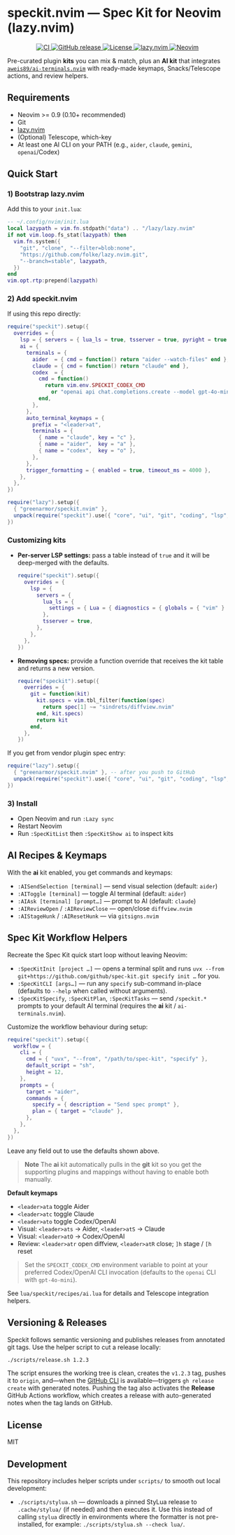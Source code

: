 # speckit.nvim — Spec Kit for Neovim (lazy.nvim)


<p align="center">
  <a href="https://github.com/greenarmor/speckit.nvim/actions">
    <img alt="CI" src="https://img.shields.io/github/actions/workflow/status/greenarmor/speckit.nvim/ci.yml?branch=main&label=CI&logo=github">
  </a>
  <a href="https://github.com/greenarmor/speckit.nvim/releases">
    <img alt="GitHub release" src="https://img.shields.io/github/v/release/greenarmor/speckit.nvim?display_name=tag&sort=semver">
  </a>
  <a href="https://github.com/greenarmor/speckit.nvim/blob/main/LICENSE">
    <img alt="License" src="https://img.shields.io/badge/License-MIT-blue.svg">
  </a>
  <a href="https://github.com/folke/lazy.nvim">
    <img alt="lazy.nvim" src="https://img.shields.io/badge/compatible-lazy.nvim-green">
  </a>
  <a href="https://neovim.io">
    <img alt="Neovim" src="https://img.shields.io/badge/Neovim-%E2%89%A50.9-57A143?logo=neovim&logoColor=white">
  </a>
</p>


Pre-curated plugin **kits** you can mix & match, plus an **AI kit** that integrates
[`aweis89/ai-terminals.nvim`](https://github.com/aweis89/ai-terminals.nvim) with ready-made keymaps,
Snacks/Telescope actions, and review helpers.

## Requirements
- Neovim >= 0.9 (0.10+ recommended)
- Git
- [lazy.nvim](https://github.com/folke/lazy.nvim)
- (Optional) Telescope, which-key
- At least one AI CLI on your PATH (e.g., `aider`, `claude`, `gemini`, `openai`/Codex)

## Quick Start

### 1) Bootstrap lazy.nvim
Add this to your `init.lua`:
```lua
-- ~/.config/nvim/init.lua
local lazypath = vim.fn.stdpath("data") .. "/lazy/lazy.nvim"
if not vim.loop.fs_stat(lazypath) then
  vim.fn.system({
    "git", "clone", "--filter=blob:none",
    "https://github.com/folke/lazy.nvim.git",
    "--branch=stable", lazypath,
  })
end
vim.opt.rtp:prepend(lazypath)
```

### 2) Add speckit.nvim
If using this repo directly:
```lua
require("speckit").setup({
  overrides = {
    lsp = { servers = { lua_ls = true, tsserver = true, pyright = true } },
    ai = {
      terminals = {
        aider  = { cmd = function() return "aider --watch-files" end },
        claude = { cmd = function() return "claude" end },
        codex  = {
          cmd = function()
            return vim.env.SPECKIT_CODEX_CMD
              or "openai api chat.completions.create --model gpt-4o-mini --stream"
          end,
        },
      },
      auto_terminal_keymaps = {
        prefix = "<leader>at",
        terminals = {
          { name = "claude", key = "c" },
          { name = "aider",  key = "a" },
          { name = "codex",  key = "o" },
        },
      },
      trigger_formatting = { enabled = true, timeout_ms = 4000 },
    },
  },
})

require("lazy").setup({
  { "greenarmor/speckit.nvim" },
  unpack(require("speckit").use({ "core", "ui", "git", "coding", "lsp", "ai" })),
})
```

### Customizing kits
- **Per-server LSP settings:** pass a table instead of `true` and it will be deep-merged with the defaults.

  ```lua
  require("speckit").setup({
    overrides = {
      lsp = {
        servers = {
          lua_ls = {
            settings = { Lua = { diagnostics = { globals = { "vim" } } } },
          },
          tsserver = true,
        },
      },
    },
  })
  ```

- **Removing specs:** provide a function override that receives the kit table and returns a new version.

  ```lua
  require("speckit").setup({
    overrides = {
      git = function(kit)
        kit.specs = vim.tbl_filter(function(spec)
          return spec[1] ~= "sindrets/diffview.nvim"
        end, kit.specs)
        return kit
      end,
    },
  })
  ```

If you get from vendor plugin spec entry:
```lua
require("lazy").setup({
  { "greenarmor/speckit.nvim" }, -- after you push to GitHub
  unpack(require("speckit").use({ "core", "ui", "git", "coding", "lsp", "ai" })),
})
```

### 3) Install
- Open Neovim and run `:Lazy sync`
- Restart Neovim
- Run `:SpecKitList` then `:SpecKitShow ai` to inspect kits

## AI Recipes & Keymaps

With the **ai** kit enabled, you get commands and keymaps:

- `:AISendSelection [terminal]` — send visual selection (default: `aider`)
- `:AIToggle [terminal]` — toggle AI terminal (default: `aider`)
- `:AIAsk [terminal] [prompt…]` — prompt to AI (default: `claude`)
- `:AIReviewOpen` / `:AIReviewClose` — open/close `diffview.nvim`
- `:AIStageHunk` / `:AIResetHunk` — via `gitsigns.nvim`

## Spec Kit Workflow Helpers

Recreate the Spec Kit quick start loop without leaving Neovim:

- `:SpecKitInit [project …]` — opens a terminal split and runs
  `uvx --from git+https://github.com/github/spec-kit.git specify init …` for you.
- `:SpecKitCLI [args…]` — run any `specify` sub-command in-place (defaults to
  `--help` when called without arguments).
- `:SpecKitSpecify`, `:SpecKitPlan`, `:SpecKitTasks` — send `/speckit.*` prompts
  to your default AI terminal (requires the **ai** kit / `ai-terminals.nvim`).

Customize the workflow behaviour during setup:

```lua
require("speckit").setup({
  workflow = {
    cli = {
      cmd = { "uvx", "--from", "/path/to/spec-kit", "specify" },
      default_script = "sh",
      height = 12,
    },
    prompts = {
      target = "aider",
      commands = {
        specify = { description = "Send spec prompt" },
        plan = { target = "claude" },
      },
    },
  },
})
```

Leave any field out to use the defaults shown above.

> **Note**
> The **ai** kit automatically pulls in the **git** kit so you get the supporting plugins and mappings without having to enable both manually.

**Default keymaps**
- `<leader>ata` toggle Aider
- `<leader>atc` toggle Claude
- `<leader>ato` toggle Codex/OpenAI
- Visual: `<leader>ats` → Aider, `<leader>atS` → Claude
- Visual: `<leader>atO` → Codex/OpenAI
- Review: `<leader>atr` open diffview, `<leader>atR` close; `]h` stage / `[h` reset

> Set the `SPECKIT_CODEX_CMD` environment variable to point at your preferred Codex/OpenAI CLI invocation (defaults to the `openai` CLI with `gpt-4o-mini`).

See `lua/speckit/recipes/ai.lua` for details and Telescope integration helpers.

## Versioning & Releases

Speckit follows semantic versioning and publishes releases from annotated
git tags. Use the helper script to cut a release locally:

```bash
./scripts/release.sh 1.2.3
```

The script ensures the working tree is clean, creates the `v1.2.3` tag, pushes
it to `origin`, and—when the [GitHub CLI](https://cli.github.com/) is
available—triggers `gh release create` with generated notes. Pushing the tag
also activates the **Release** GitHub Actions workflow, which creates a release
with auto-generated notes when the tag lands on GitHub.

## License
MIT

## Development

This repository includes helper scripts under `scripts/` to smooth out
local development:

- `./scripts/stylua.sh` — downloads a pinned StyLua release to
  `.cache/stylua/` (if needed) and then executes it. Use this instead of
  calling `stylua` directly in environments where the formatter is not
  pre-installed, for example: `./scripts/stylua.sh --check lua/`.
